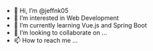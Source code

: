 - 👋 Hi, I’m @jeffnk05
- 👀 I’m interested in Web Development 
- 🌱 I’m currently learning Vue.js and Spring Boot
- 💞️ I’m looking to collaborate on ...
- 📫 How to reach me ...

<!---
jeffnk05/jeffnk05 is a ✨ special ✨ repository because its `README.md` (this file) appears on your GitHub profile.
You can click the Preview link to take a look at your changes.
--->

